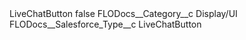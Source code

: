 <?xml version="1.0" encoding="UTF-8"?>
<CustomMetadata xmlns="http://soap.sforce.com/2006/04/metadata" xmlns:xsi="http://www.w3.org/2001/XMLSchema-instance" xmlns:xsd="http://www.w3.org/2001/XMLSchema">
    <label>LiveChatButton</label>
    <protected>false</protected>
    <values>
        <field>FLODocs__Category__c</field>
        <value xsi:type="xsd:string">Display/UI</value>
    </values>
    <values>
        <field>FLODocs__Salesforce_Type__c</field>
        <value xsi:type="xsd:string">LiveChatButton</value>
    </values>
</CustomMetadata>
